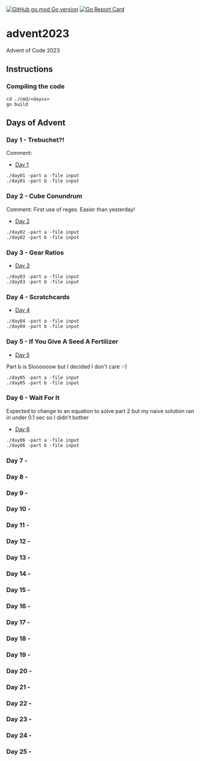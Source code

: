 [![GitHub go.mod Go version](https://img.shields.io/github/go-mod/go-version/notthehoople/AdventofCode-go/?color=blueviolet)](https://golang.org/doc/go1.17) [![Go Report Card](https://goreportcard.com/badge/github.com/notthehoople/AdventofCode-go/advent2023)](https://goreportcard.com/report/github.com/notthehoople/AdventofCode-go/advent2023)

# advent2023
Advent of Code 2023

## Instructions

### Compiling the code

```
cd ./cmd/<dayxx>
go build
```

## Days of Advent

### Day 1 - Trebuchet?!

Comment:

+ [Day 1](cmd/day01/day01.go)

```
./day01 -part a -file input
./day01 -part b -file input
```

### Day 2 - Cube Conundrum

Comment: First use of regex. Easier than yesterday!

+ [Day 2](cmd/day02/day02.go)

```
./day02 -part a -file input
./day02 -part b -file input
```

### Day 3 - Gear Ratios

+ [Day 3](cmd/day03/day03.go)

```
./day03 -part a -file input
./day03 -part b -file input
```

### Day 4 - Scratchcards

+ [Day 4](cmd/day04/day04.go)

```
./day04 -part a -file input
./day04 -part b -file input
```

### Day 5 - If You Give A Seed A Fertilizer

+ [Day 5](cmd/day05/day05.go)

Part b is Sloooooow but I decided I don't care :-)

```
./day05 -part a -file input
./day05 -part b -file input
```

### Day 6 - Wait For It

Expected to change to an equation to solve part 2 but my naive solution ran in under 0.1 sec so I didn't bother

+ [Day 6](cmd/day06/day06.go)

```
./day06 -part a -file input
./day06 -part b -file input
```

### Day 7 -
### Day 8 -
### Day 9 -
### Day 10 -
### Day 11 -
### Day 12 -
### Day 13 -
### Day 14 -
### Day 15 -
### Day 16 -
### Day 17 -
### Day 18 -
### Day 19 -
### Day 20 -
### Day 21 -
### Day 22 - 
### Day 23 - 
### Day 24 - 
### Day 25 -

